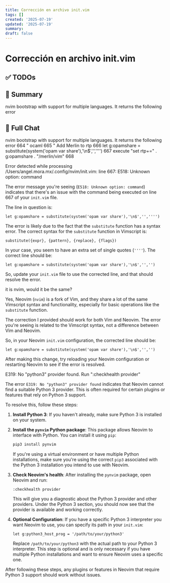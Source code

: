 ```yaml
---
title: Corrección en archivo init.vim
tags: []
created: '2025-07-19'
updated: '2025-07-19'
summary:
draft: false
---
```


# Corrección en archivo init.vim

## ✅ TODOs


## 📌 Summary
nvim bootstrap with support for multiple languages. It returns the following error

## 🧠 Full Chat


nvim bootstrap with support for multiple languages. It returns the following error
664 " ocaml
665 " Add Merlin to rtp
666 let g:opamshare = substitute(system('opam var share'),'\n$','','''')
667 execute "set rtp+=" . g:opamshare . "/merlin/vim"
668

Error detected while processing /Users/angel.mora.mx/.config/nvim/init.vim:
line  667:
E518: Unknown option: command

The error message you're seeing (`E518: Unknown option: command`) indicates that there's an issue with the command being executed on line 667 of your `init.vim` file.

The line in question is:
```vim
let g:opamshare = substitute(system('opam var share'),'\n$','','''')
```

The error is likely due to the fact that the `substitute` function has a syntax error. The correct syntax for the `substitute` function in Vimscript is:
```vim
substitute({expr}, {pattern}, {replace}, {flags})
```

In your case, you seem to have an extra set of single quotes (`''''`). The correct line should be:
```vim
let g:opamshare = substitute(system('opam var share'),'\n$','','')
```

So, update your `init.vim` file to use the corrected line, and that should resolve the error.

it is nvim, would it be the same?

Yes, Neovim (`nvim`) is a fork of Vim, and they share a lot of the same Vimscript syntax and functionality, especially for basic operations like the `substitute` function.

The correction I provided should work for both Vim and Neovim. The error you're seeing is related to the Vimscript syntax, not a difference between Vim and Neovim.

So, in your Neovim `init.vim` configuration, the corrected line should be:
```vim
let g:opamshare = substitute(system('opam var share'),'\n$','','')
```

After making this change, try reloading your Neovim configuration or restarting Neovim to see if the error is resolved.

E319: No "python3" provider found. Run ":checkhealth provider"

The error `E319: No "python3" provider found` indicates that Neovim cannot find a suitable Python 3 provider. This is often required for certain plugins or features that rely on Python 3 support.

To resolve this, follow these steps:

1. **Install Python 3**:
   If you haven't already, make sure Python 3 is installed on your system.

2. **Install the `pynvim` Python package**:
   This package allows Neovim to interface with Python. You can install it using `pip`:

   ```bash
   pip3 install pynvim
   ```

   If you're using a virtual environment or have multiple Python installations, make sure you're using the correct `pip3` associated with the Python 3 installation you intend to use with Neovim.

3. **Check Neovim's health**:
   After installing the `pynvim` package, open Neovim and run:

   ```vim
   :checkhealth provider
   ```

   This will give you a diagnostic about the Python 3 provider and other providers. Under the Python 3 section, you should now see that the provider is available and working correctly.

4. **Optional Configuration**:
   If you have a specific Python 3 interpreter you want Neovim to use, you can specify its path in your `init.vim`:

   ```vim
   let g:python3_host_prog = '/path/to/your/python3'
   ```

   Replace `/path/to/your/python3` with the actual path to your Python 3 interpreter. This step is optional and is only necessary if you have multiple Python installations and want to ensure Neovim uses a specific one.

After following these steps, any plugins or features in Neovim that require Python 3 support should work without issues.